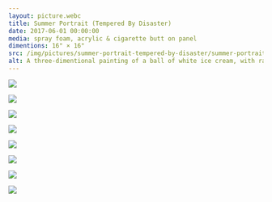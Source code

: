 ```yaml
---
layout: picture.webc
title: Summer Portrait (Tempered By Disaster)
date: 2017-06-01 00:00:00
media: spray foam, acrylic & cigarette butt on panel
dimentions: 16" × 16"
src: /img/pictures/summer-portrait-tempered-by-disaster/summer-portrait.jpg
alt: A three-dimentional painting of a ball of white ice cream, with rainbow sprinkles, splattered across dark, textural, parking lot asphalt. The splattered dessert overlaps an amber yellow line denoting a parking stall towards the top of frame. There is a discarded, smashed cigarette butt laying in a puddle of splattered ice cream to the left of the ice cream ball.
---
```


![](/img/pictures/summer-portrait-tempered-by-disaster/summer-portrait-detail-01.jpg)

![](/img/pictures/summer-portrait-tempered-by-disaster/summer-portrait-process-01.jpg)

![](/img/pictures/summer-portrait-tempered-by-disaster/summer-portrait-process-02.jpg)

![](/img/pictures/summer-portrait-tempered-by-disaster/summer-portrait-process-03.jpg)

![](/img/pictures/summer-portrait-tempered-by-disaster/summer-portrait-process-04.jpg)

![](/img/pictures/summer-portrait-tempered-by-disaster/summer-portrait-process-05.jpg)

![](/img/pictures/summer-portrait-tempered-by-disaster/summer-portrait-process-06.jpg)

![](/img/pictures/summer-portrait-tempered-by-disaster/summer-portrait-process-07.jpg)
